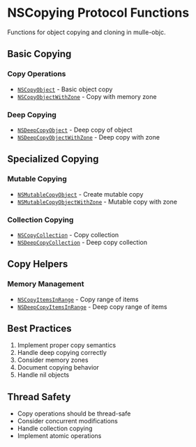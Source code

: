 # NSCopying Protocol Functions

Functions for object copying and cloning in mulle-objc.

## Basic Copying

### Copy Operations

- [`NSCopyObject`](https://www.perplexity.ai/search?q=Please+create+some+detailed+API+documentation+for+the+function+NSCopyObject+of+the+MulleObjC+project+https://github.com/mulle-objc/MulleObjC.+You+will+find+source+code+probably+at+https://raw.githubusercontent.com/mulle-objc/MulleObjC/refs/heads/master/src/protocol/NSCopying.m+and+the+header+at+https://raw.githubusercontent.com/mulle-objc/MulleObjC/refs/heads/master/src/protocol/NSCopying.h+and+there+may+also+be+tests+for+it+in+the+test/+folder) - Basic object copy
- [`NSCopyObjectWithZone`](https://www.perplexity.ai/search?q=Please+create+some+detailed+API+documentation+for+the+function+NSCopyObjectWithZone+of+the+MulleObjC+project+https://github.com/mulle-objc/MulleObjC.+You+will+find+source+code+probably+at+https://raw.githubusercontent.com/mulle-objc/MulleObjC/refs/heads/master/src/protocol/NSCopying.m+and+the+header+at+https://raw.githubusercontent.com/mulle-objc/MulleObjC/refs/heads/master/src/protocol/NSCopying.h+and+there+may+also+be+tests+for+it+in+the+test/+folder) - Copy with memory zone

### Deep Copying

- [`NSDeepCopyObject`](https://www.perplexity.ai/search?q=Please+create+some+detailed+API+documentation+for+the+function+NSDeepCopyObject+of+the+MulleObjC+project+https://github.com/mulle-objc/MulleObjC.+You+will+find+source+code+probably+at+https://raw.githubusercontent.com/mulle-objc/MulleObjC/refs/heads/master/src/protocol/NSCopying.m+and+the+header+at+https://raw.githubusercontent.com/mulle-objc/MulleObjC/refs/heads/master/src/protocol/NSCopying.h+and+there+may+also+be+tests+for+it+in+the+test/+folder) - Deep copy of object
- [`NSDeepCopyObjectWithZone`](https://www.perplexity.ai/search?q=Please+create+some+detailed+API+documentation+for+the+function+NSDeepCopyObjectWithZone+of+the+MulleObjC+project+https://github.com/mulle-objc/MulleObjC.+You+will+find+source+code+probably+at+https://raw.githubusercontent.com/mulle-objc/MulleObjC/refs/heads/master/src/protocol/NSCopying.m+and+the+header+at+https://raw.githubusercontent.com/mulle-objc/MulleObjC/refs/heads/master/src/protocol/NSCopying.h+and+there+may+also+be+tests+for+it+in+the+test/+folder) - Deep copy with zone

## Specialized Copying

### Mutable Copying

- [`NSMutableCopyObject`](https://www.perplexity.ai/search?q=Please+create+some+detailed+API+documentation+for+the+function+NSMutableCopyObject+of+the+MulleObjC+project+https://github.com/mulle-objc/MulleObjC.+You+will+find+source+code+probably+at+https://raw.githubusercontent.com/mulle-objc/MulleObjC/refs/heads/master/src/protocol/NSCopying.m+and+the+header+at+https://raw.githubusercontent.com/mulle-objc/MulleObjC/refs/heads/master/src/protocol/NSCopying.h+and+there+may+also+be+tests+for+it+in+the+test/+folder) - Create mutable copy
- [`NSMutableCopyObjectWithZone`](https://www.perplexity.ai/search?q=Please+create+some+detailed+API+documentation+for+the+function+NSMutableCopyObjectWithZone+of+the+MulleObjC+project+https://github.com/mulle-objc/MulleObjC.+You+will+find+source+code+probably+at+https://raw.githubusercontent.com/mulle-objc/MulleObjC/refs/heads/master/src/protocol/NSCopying.m+and+the+header+at+https://raw.githubusercontent.com/mulle-objc/MulleObjC/refs/heads/master/src/protocol/NSCopying.h+and+there+may+also+be+tests+for+it+in+the+test/+folder) - Mutable copy with zone

### Collection Copying

- [`NSCopyCollection`](https://www.perplexity.ai/search?q=Please+create+some+detailed+API+documentation+for+the+function+NSCopyCollection+of+the+MulleObjC+project+https://github.com/mulle-objc/MulleObjC.+You+will+find+source+code+probably+at+https://raw.githubusercontent.com/mulle-objc/MulleObjC/refs/heads/master/src/protocol/NSCopying.m+and+the+header+at+https://raw.githubusercontent.com/mulle-objc/MulleObjC/refs/heads/master/src/protocol/NSCopying.h+and+there+may+also+be+tests+for+it+in+the+test/+folder) - Copy collection
- [`NSDeepCopyCollection`](https://www.perplexity.ai/search?q=Please+create+some+detailed+API+documentation+for+the+function+NSDeepCopyCollection+of+the+MulleObjC+project+https://github.com/mulle-objc/MulleObjC.+You+will+find+source+code+probably+at+https://raw.githubusercontent.com/mulle-objc/MulleObjC/refs/heads/master/src/protocol/NSCopying.m+and+the+header+at+https://raw.githubusercontent.com/mulle-objc/MulleObjC/refs/heads/master/src/protocol/NSCopying.h+and+there+may+also+be+tests+for+it+in+the+test/+folder) - Deep copy collection

## Copy Helpers

### Memory Management

- [`NSCopyItemsInRange`](https://www.perplexity.ai/search?q=Please+create+some+detailed+API+documentation+for+the+function+NSCopyItemsInRange+of+the+MulleObjC+project+https://github.com/mulle-objc/MulleObjC.+You+will+find+source+code+probably+at+https://raw.githubusercontent.com/mulle-objc/MulleObjC/refs/heads/master/src/protocol/NSCopying.m+and+the+header+at+https://raw.githubusercontent.com/mulle-objc/MulleObjC/refs/heads/master/src/protocol/NSCopying.h+and+there+may+also+be+tests+for+it+in+the+test/+folder) - Copy range of items
- [`NSDeepCopyItemsInRange`](https://www.perplexity.ai/search?q=Please+create+some+detailed+API+documentation+for+the+function+NSDeepCopyItemsInRange+of+the+MulleObjC+project+https://github.com/mulle-objc/MulleObjC.+You+will+find+source+code+probably+at+https://raw.githubusercontent.com/mulle-objc/MulleObjC/refs/heads/master/src/protocol/NSCopying.m+and+the+header+at+https://raw.githubusercontent.com/mulle-objc/MulleObjC/refs/heads/master/src/protocol/NSCopying.h+and+there+may+also+be+tests+for+it+in+the+test/+folder) - Deep copy range of items

## Best Practices

1. Implement proper copy semantics
2. Handle deep copying correctly
3. Consider memory zones
4. Document copying behavior
5. Handle nil objects

## Thread Safety

- Copy operations should be thread-safe
- Consider concurrent modifications
- Handle collection copying
- Implement atomic operations
